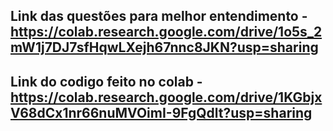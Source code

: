 ## Link das questões para melhor entendimento - https://colab.research.google.com/drive/1o5s_2mW1j7DJ7sfHqwLXejh67nnc8JKN?usp=sharing

## Link do codigo feito no colab - https://colab.research.google.com/drive/1KGbjxV68dCx1nr66nuMVOimI-9FgQdlt?usp=sharing
